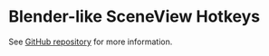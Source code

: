 # Blender-like SceneView Hotkeys

See [GitHub repository](https://github.com/nowsprinting/blender-like-sceneview-hotkeys) for more information.
